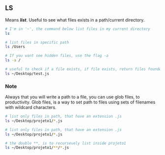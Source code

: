 ## LS

Means ***list***. Useful to see what files exists in a path/current directory.

```sh
# I'm in '~', the command below list files in my current directory
ls
```

```sh
# list files in specific path
ls /Users
```

```sh
# If you want see hidden files, use the flag -a
ls -a /
```

```sh
# useful to check if a file exists, if file exists, return files founded, if not, return 'No such file or directory'
ls ~/Desktop/test.js
```

### Note

Always that you will write a path to a file, you can use glob files, to productivity. Glob files, is a way to set path to files using sets of filenames with wildcard characters.

```sh
# list only files in path, that have an extension .js
ls ~/Desktop/projeto1/*.js
```

```sh
# list only files in path, that have an extension .js
ls ~/Desktop/projeto1/*.js
```

```sh
# the double **, is to recursevely list inside projeto1
ls ~/Desktop/projeto1/**/*.js
```
